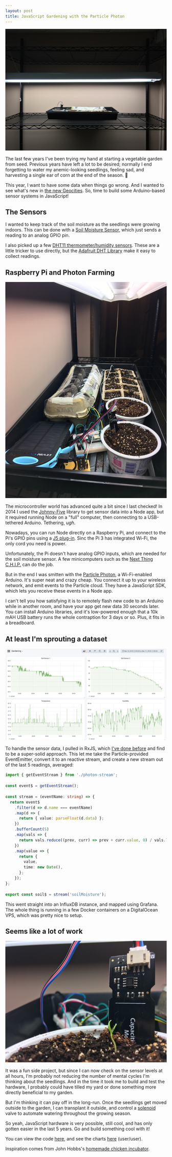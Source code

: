 ```yaml
---
layout: post
title: JavaScript Gardening with the Particle Photon
---
```


![Soil Sensors](../images/soil-2.jpg)

The last few years I've been trying my hand at starting a vegetable garden from seed. Previous years have left a lot to be desired; normally I end forgetting to water my anemic-looking seedlings, feeling sad, and harvesting a single ear of corn at the end of the season. 🌽

This year, I want to have some data when things go wrong. And I wanted to see what's new in [the new Geocities](https://steele.blue/hardware-is-the-new-geocities/). So, time to build some Arduino-based sensor systems in JavaScript!

## The Sensors

I wanted to keep track of the soil moisture as the seedlings were growing indoors. This can be done with a [Soil Moisture Sensor](http://a.co/ePXTcah), which just sends a reading to an analog GPIO pin.

I also picked up a few [DHT11 thermometer/humidity sensors](http://a.co/ePXTcah). These are a little tricker to use directly, but the [Adafruit DHT Library](https://github.com/adafruit/DHT-sensor-library) make it easy to collect readings.

## Raspberry Pi and Photon Farming

![Soil Sensors](../images/soil-3.jpg)

The microcontroller world has advanced quite a bit since I last checked! In 2014 I used the [Johnny-Five](http://johnny-five.io/) library to get sensor data into a Node app, but it required running Node on a "full" computer, then connecting to a USB-tethered Arduino. Tethering, _ugh_.

Nowadays, you can run Node directly on a Raspberry Pi, and connect to the Pi's GPIO pins using a [J5 plug-in](http://johnny-five.io/platform-support/#raspberry-pi-3-model-b). Sinc the Pi 3 has integrated Wi-Fi, the only cord you need is power.

Unfortunately, the Pi doesn't have analog GPIO inputs, which are needed for the soil moisture sensor. A few minicomputers such as the [Next Thing C.H.I.P.](http://johnny-five.io/platform-support/#chip) can do the job.

But in the end I was smitten with the [Particle Photon](https://docs.particle.io/guide/getting-started/intro/photon/), a Wi-Fi-enabled Arduino. It's super neat and crazy cheap. You connect it up to your wireless network, and emit events to the Particle cloud. They have a JavaScript SDK, which lets you receive these events in a Node app.

I can't tell you how satisfying it is to remotely flash new code to an Arduino while in another room, and have your app get new data 30 seconds later. You can install Arduino libraries, and it's low-powered enough that a 10k mAH USB battery runs the whole contraption for 3 days or so. Plus, it fits in a breadboard.

## At least I'm sprouting a dataset

![Soil Sensors](../images/soil-4.png)

To handle the sensor data, I pulled in RxJS, which [I've done before](https://steele.blue/reactive-programming-bike-sensors/) and find to be a super-solid approach. This let me take the Particle-provided EventEmitter, convert it to an reactive stream, and create a new stream out of the last 5 readings, averaged:

```typescript
import { getEventStream } from './photon-stream';

const event$ = getEventStream();

const stream = (eventName: string) => {
  return event$
    .filter(d => d.name === eventName)
    .map(d => {
      return { value: parseFloat(d.data) };
    })
    .bufferCount(5)
    .map(vals => {
      return vals.reduce((prev, curr) => prev + curr.value, 0) / vals.length;
    })
    .map(value => {
      return {
        value,
        time: new Date(),
      };
    });
};

export const soil$ = stream('soilMoisture');
```

This went straight into an InfluxDB instance, and mapped using Grafana. The whole thing is running in a few Docker containers on a DigitalOcean VPS, which was pretty nice to setup.

## Seems like a lot of work

![Soil Sensors](../images/soil-1.jpg)

It was a fun side project, but since I can now check on the sensor levels at all hours, I'm probably not reducing the number of mental cycles I'm thinking about the seedlings. And in the time it took me to build and test the hardware, I probably could have tilled my yard or done something more directly beneficial to my garden.

But I'm thinking it can pay off in the long-run. Once the seedlings get moved outside to the garden, I can transplant it outside, and control a [solenoid](https://www.sparkfun.com/products/10456) valve to automate watering throughout the growing season.

So yeah, JavaScript hardware is very possible, still cool, and has only gotten easier in the last 5 years. Go and build something cool with it!

You can view the code [here](https://github.com/mattdsteele/pi-garden), and see the charts [here](https://garden.steele.blue/d/Y5Y6Q2Rmk/gardening?orgId=1) (user/user).

Inspiration comes from John Hobbs's [homemade chicken incubator](https://incubator.velvetcache.org/).
